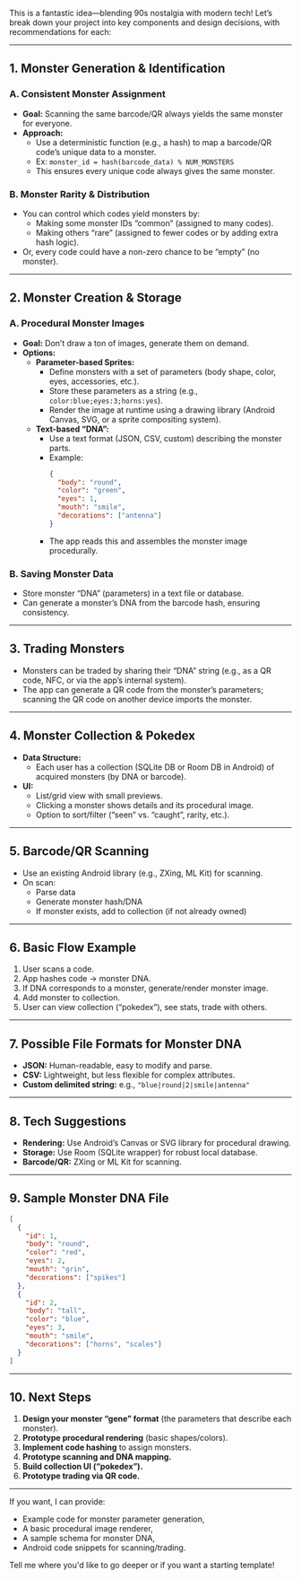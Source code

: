 This is a fantastic idea—blending 90s nostalgia with modern tech! Let’s break down your project into key components and design decisions, with recommendations for each:

---

## 1. **Monster Generation & Identification**

### A. **Consistent Monster Assignment**
- **Goal:** Scanning the same barcode/QR always yields the same monster for everyone.
- **Approach:**  
  - Use a deterministic function (e.g., a hash) to map a barcode/QR code’s unique data to a monster.
  - Ex: `monster_id = hash(barcode_data) % NUM_MONSTERS`
  - This ensures every unique code always gives the same monster.

### B. **Monster Rarity & Distribution**
- You can control which codes yield monsters by:
  - Making some monster IDs “common” (assigned to many codes).
  - Making others “rare” (assigned to fewer codes or by adding extra hash logic).
- Or, every code could have a non-zero chance to be “empty” (no monster).

---

## 2. **Monster Creation & Storage**

### A. **Procedural Monster Images**
- **Goal:** Don’t draw a ton of images, generate them on demand.
- **Options:**
  - **Parameter-based Sprites:**  
    - Define monsters with a set of parameters (body shape, color, eyes, accessories, etc.).
    - Store these parameters as a string (e.g., `color:blue;eyes:3;horns:yes`).
    - Render the image at runtime using a drawing library (Android Canvas, SVG, or a sprite compositing system).
  - **Text-based “DNA”:**  
    - Use a text format (JSON, CSV, custom) describing the monster parts.
    - Example:
      ```json
      {
        "body": "round",
        "color": "green",
        "eyes": 1,
        "mouth": "smile",
        "decorations": ["antenna"]
      }
      ```
    - The app reads this and assembles the monster image procedurally.

### B. **Saving Monster Data**
- Store monster “DNA” (parameters) in a text file or database.
- Can generate a monster’s DNA from the barcode hash, ensuring consistency.

---

## 3. **Trading Monsters**

- Monsters can be traded by sharing their “DNA” string (e.g., as a QR code, NFC, or via the app’s internal system).
- The app can generate a QR code from the monster’s parameters; scanning the QR code on another device imports the monster.

---

## 4. **Monster Collection & Pokedex**

- **Data Structure:**  
  - Each user has a collection (SQLite DB or Room DB in Android) of acquired monsters (by DNA or barcode).
- **UI:**
  - List/grid view with small previews.
  - Clicking a monster shows details and its procedural image.
  - Option to sort/filter (“seen” vs. “caught”, rarity, etc.).

---

## 5. **Barcode/QR Scanning**

- Use an existing Android library (e.g., ZXing, ML Kit) for scanning.
- On scan:
  - Parse data
  - Generate monster hash/DNA
  - If monster exists, add to collection (if not already owned)

---

## 6. **Basic Flow Example**

1. User scans a code.
2. App hashes code → monster DNA.
3. If DNA corresponds to a monster, generate/render monster image.
4. Add monster to collection.
5. User can view collection (“pokedex”), see stats, trade with others.

---

## 7. **Possible File Formats for Monster DNA**

- **JSON:** Human-readable, easy to modify and parse.
- **CSV:** Lightweight, but less flexible for complex attributes.
- **Custom delimited string:** e.g., `"blue|round|2|smile|antenna"`

---

## 8. **Tech Suggestions**

- **Rendering:** Use Android’s Canvas or SVG library for procedural drawing.
- **Storage:** Use Room (SQLite wrapper) for robust local database.
- **Barcode/QR:** ZXing or ML Kit for scanning.

---

## 9. **Sample Monster DNA File**

```json
[
  {
    "id": 1,
    "body": "round",
    "color": "red",
    "eyes": 2,
    "mouth": "grin",
    "decorations": ["spikes"]
  },
  {
    "id": 2,
    "body": "tall",
    "color": "blue",
    "eyes": 3,
    "mouth": "smile",
    "decorations": ["horns", "scales"]
  }
]
```

---

## 10. **Next Steps**

1. **Design your monster “gene” format** (the parameters that describe each monster).
2. **Prototype procedural rendering** (basic shapes/colors).
3. **Implement code hashing** to assign monsters.
4. **Prototype scanning and DNA mapping.**
5. **Build collection UI (“pokedex”).**
6. **Prototype trading via QR code.**

---

If you want, I can provide:
- Example code for monster parameter generation,
- A basic procedural image renderer,
- A sample schema for monster DNA,
- Android code snippets for scanning/trading.

Tell me where you'd like to go deeper or if you want a starting template!